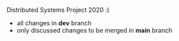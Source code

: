 Distributed Systems Project 2020 :)
* all changes in **dev** branch
* only discussed changes to be merged in **main** branch
